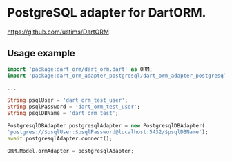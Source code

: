 PostgreSQL adapter for DartORM.
===============================

https://github.com/ustims/DartORM


Usage example
-------------

```dart
import 'package:dart_orm/dart_orm.dart' as ORM;
import 'package:dart_orm_adapter_postgresql/dart_orm_adapter_postgresql.dart';

...

String psqlUser = 'dart_orm_test_user';
String psqlPassword = 'dart_orm_test_user';
String psqlDBName = 'dart_orm_test';

PostgresqlDBAdapter postgresqlAdapter = new PostgresqlDBAdapter(
'postgres://$psqlUser:$psqlPassword@localhost:5432/$psqlDBName');
await postgresqlAdapter.connect();

ORM.Model.ormAdapter = postgresqlAdapter;
```